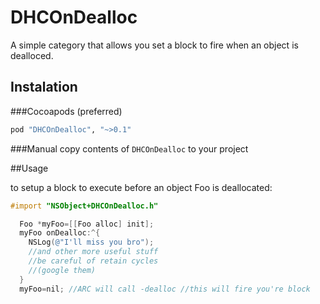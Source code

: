 DHCOnDealloc
============

A simple category that allows you set a block to fire when an object is dealloced.

## Instalation

###Cocoapods (preferred)

```ruby
pod "DHCOnDealloc", "~>0.1"
```
  
###Manual
copy contents of `DHCOnDealloc` to your project

##Usage

to setup a block to execute before an object Foo is deallocated:

```objective-c  
#import "NSObject+DHCOnDealloc.h"

  Foo *myFoo=[[Foo alloc] init];
  myFoo onDealloc:^{
    NSLog(@"I'll miss you bro");
    //and other more useful stuff
    //be careful of retain cycles
    //(google them)
  }
  myFoo=nil; //ARC will call -dealloc //this will fire you're block

```
